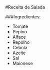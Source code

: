#Receita de Salada

###Ingredientes:

 - Tomate
 - Pepino
 - Alface
 - Repolho
 - Cebola
 - Azeite
 - Sal
 - Maionese